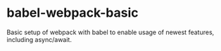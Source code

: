 # babel-webpack-basic

Basic setup of webpack with babel to enable usage of newest features, including async/await. 
